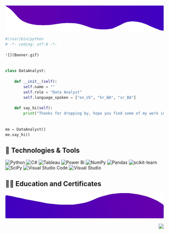 <p align="center">
  <img width="1010" img height="80" src="TopBanner.png">
</p>

```python
#!/usr/bin/python
# -*- coding: utf-8 -*-

![](Banner.gif)


class DataAnalyst:

    def __init__(self):
        self.name = ""
        self.role = "Data Analyst"
        self.language_spoken = ["en_US", "hr_BA", "sr_BA"]

    def say_hi(self):
        print("Thanks for dropping by, hope you find some of my work interesting.")


me = DataAnalyst()
me.say_hi()
```


## 🔧 Technologies & Tools

![Python](https://img.shields.io/badge/python-5C2D91?style=for-the-badge&logo=python&logoColor=ffdd54)
![C#](https://img.shields.io/badge/C%23-5C2D91?style=for-the-badge&logo=c-sharp&logoColor=white)
![Tableau](https://img.shields.io/badge/Tableau-5C2D91?style=for-the-badge&logo=Tableau&logoColor=white)
![Power Bi](https://img.shields.io/badge/power_bi-5C2D91?style=for-the-badge&logo=powerbi&logoColor=black)
![NumPy](https://img.shields.io/badge/numpy-5C2D91.svg?style=for-the-badge&logo=numpy&logoColor=white)
![Pandas](https://img.shields.io/badge/pandas-5C2D91.svg?style=for-the-badge&logo=pandas&logoColor=white)
![scikit-learn](https://img.shields.io/badge/scikit--learn-5C2D91.svg?style=for-the-badge&logo=scikit-learn&logoColor=white)
![SciPy](https://img.shields.io/badge/SciPy-5C2D91.svg?style=for-the-badge&logo=scipy&logoColor=%white)
![Visual Studio Code](https://img.shields.io/badge/Visual_Studio_Code-5C2D91?style=for-the-badge&logo=visual%20studio%20code&logoColor=white)
![Visual Studio](https://img.shields.io/badge/Visual_Studio-5C2D91?style=for-the-badge&logo=visual%20studio&logoColor=white)


## 👨‍🎓 Education and Certificates

<p align="center">
  <img width="1010" img height="80" src="BottomBanner.png">
</p>

<img align="right" src="https://komarev.com/ghpvc/?username=stefanalytical">


